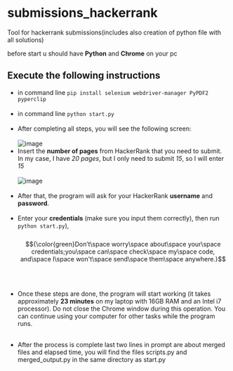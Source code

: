 # submissions_hackerrank
Tool for hackerrank submissions(includes also creation of python file with all solutions)

before start u should have **Python** and **Chrome** on your pc
## Execute the following instructions<br/> 

- in command line ```pip install selenium webdriver-manager PyPDF2 pyperclip```<br/><br/>
- in command line ```python start.py```<br/><br/>
- After completing all steps, you will see the following screen:<br/><br/>
![image](https://github.com/user-attachments/assets/d7aec1bc-1830-4900-ab15-6a147983175b)
- Insert the **number of pages** from HackerRank that you need to submit. In my case, I have _20 pages_, but I only need to submit _15_, so I will enter _15_<br/><br/>
![image](https://github.com/user-attachments/assets/c8b7033d-4dea-4f41-ab62-aa508e0b7647)
<br/><br/>
- After that, the program will ask for your HackerRank **username** and **password**. <br/><br/>
- Enter your **credentials** (make sure you input them correctly), then run  ```python start.py```),<br/><br/>
$${\color{green}Don’t\space worry\space about\space your\space credentials;you\space can\space check\space my\space code, and\space I\space won't\space send\space them\space anywhere.}$$

<br/></br>
- Once these steps are done, the program will start working (it takes approximately **23 minutes** on my laptop with 16GB RAM and an Intel i7 processor). Do not close the Chrome window during this operation. You can continue using your computer for other tasks while the program runs.</br></br>

- After the process is complete last two lines in prompt are about merged files and elapsed time, you will find the files scripts.py and merged_output.py in the same directory as start.py

